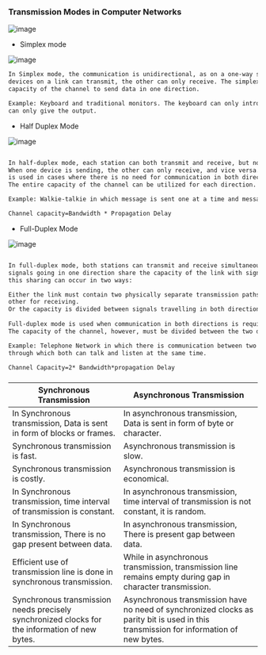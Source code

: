 ### Transmission Modes in Computer Networks
![image](https://user-images.githubusercontent.com/51910127/147335915-c7de6e8f-f744-40df-9f32-dc81bf35b347.png)

- Simplex mode

![image](https://user-images.githubusercontent.com/51910127/147336059-187e6069-ded8-49a3-a598-1c131cebd99f.png)

```md
In Simplex mode, the communication is unidirectional, as on a one-way street. Only one of the two
devices on a link can transmit, the other can only receive. The simplex mode can use the entire
capacity of the channel to send data in one direction. 

Example: Keyboard and traditional monitors. The keyboard can only introduce input, the monitor
can only give the output. 
```

- Half Duplex Mode

![image](https://user-images.githubusercontent.com/51910127/147336190-852caaaf-c514-405b-b69c-22290d30b84f.png)

```md

In half-duplex mode, each station can both transmit and receive, but not at the same time.
When one device is sending, the other can only receive, and vice versa. The half-duplex mode 
is used in cases where there is no need for communication in both directions at the same time. 
The entire capacity of the channel can be utilized for each direction. 

Example: Walkie-talkie in which message is sent one at a time and messages are sent in both directions. 

Channel capacity=Bandwidth * Propagation Delay
```

- Full-Duplex Mode

![image](https://user-images.githubusercontent.com/51910127/147336325-ca54a2d9-49aa-4736-8d42-9c6d3dbae470.png)

```md

In full-duplex mode, both stations can transmit and receive simultaneously. In full_duplex mode, 
signals going in one direction share the capacity of the link with signals going in another direction,
this sharing can occur in two ways: 

Either the link must contain two physically separate transmission paths, one for sending and the 
other for receiving.
Or the capacity is divided between signals travelling in both directions. 
 
Full-duplex mode is used when communication in both directions is required all the time.
The capacity of the channel, however, must be divided between the two directions. 

Example: Telephone Network in which there is communication between two persons by a telephone line,
through which both can talk and listen at the same time. 

Channel Capacity=2* Bandwidth*propagation Delay
```
### 
|Synchronous Transmission  |Asynchronous Transmission |
|--------|----------------|
|In Synchronous transmission, Data is sent in form of blocks or frames.      | In asynchronous transmission, Data is sent in form of byte or character.          |
| Synchronous transmission is fast.      | Asynchronous transmission is slow.          |
|Synchronous transmission is costly.     |Asynchronous transmission is economical.         |
|In Synchronous transmission, time interval of transmission is constant.      | In asynchronous transmission, time interval of transmission is not constant, it is random.      |
| In Synchronous transmission, There is no gap present between data.     | In asynchronous transmission, There is present gap between data.          |
|Efficient use of transmission line is done in synchronous transmission.     | While in asynchronous transmission, transmission line remains empty during gap in character transmission.          |
| Synchronous transmission needs precisely synchronized clocks for the information of new bytes.     | Asynchronous transmission have no need of synchronized clocks as parity bit is used in this transmission for information of new bytes.          |
